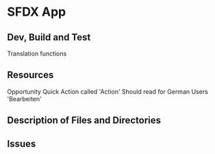 # SFDX  App

## Dev, Build and Test
Translation functions

## Resources
Opportunity Quick Action called 'Action'
Should read for German Users 'Bearbeiten'

## Description of Files and Directories


## Issues



